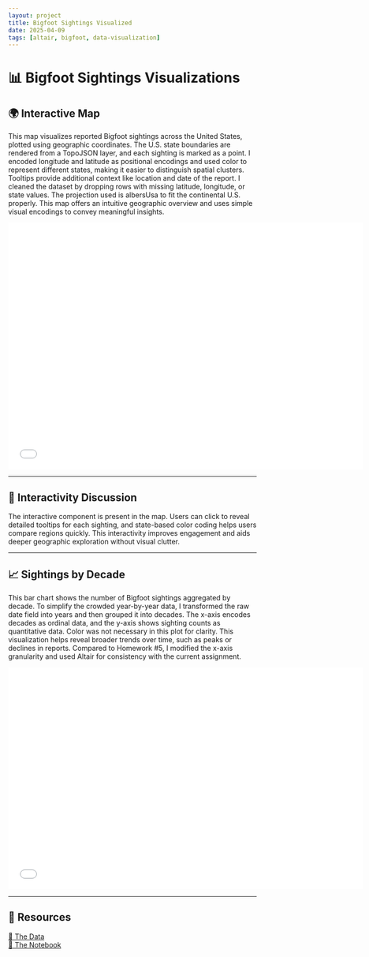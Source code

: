 ```yaml
---
layout: project
title: Bigfoot Sightings Visualized
date: 2025-04-09
tags: [altair, bigfoot, data-visualization]
---
```


# 📊 Bigfoot Sightings Visualizations

## 🌍 Interactive Map

This map visualizes reported Bigfoot sightings across the United States, plotted using geographic coordinates. The U.S. state boundaries are rendered from a TopoJSON layer, and each sighting is marked as a point. I encoded longitude and latitude as positional encodings and used color to represent different states, making it easier to distinguish spatial clusters. Tooltips provide additional context like location and date of the report. I cleaned the dataset by dropping rows with missing latitude, longitude, or state values. The projection used is albersUsa to fit the continental U.S. properly. This map offers an intuitive geographic overview and uses simple visual encodings to convey meaningful insights.

<iframe src="/assets/plot1.html" width="720" height="500" style="border:none;"></iframe>

---
## 🔁 Interactivity Discussion

The interactive component is present in the map. Users can click to reveal detailed tooltips for each sighting, and state-based color coding helps users compare regions quickly. This interactivity improves engagement and aids deeper geographic exploration without visual clutter.

---
## 📈 Sightings by Decade

This bar chart shows the number of Bigfoot sightings aggregated by decade. To simplify the crowded year-by-year data, I transformed the raw date field into years and then grouped it into decades. The x-axis encodes decades as ordinal data, and the y-axis shows sighting counts as quantitative data. Color was not necessary in this plot for clarity. This visualization helps reveal broader trends over time, such as peaks or declines in reports. Compared to Homework #5, I modified the x-axis granularity and used Altair for consistency with the current assignment.

<iframe src="/assets/plot2.html" width="720" height="450" style="border:none;"></iframe>

---


## 🔗 Resources  
[📁 The Data](https://raw.githubusercontent.com/UIUC-iSchool-DataViz/is445_data/main/bfro_reports_fall2022.csv)  
[📓 The Notebook](https://github.com/pranavhharish/pranavhharish.github.io/blob/main/python_notebooks/test_generate_plots.ipynb)